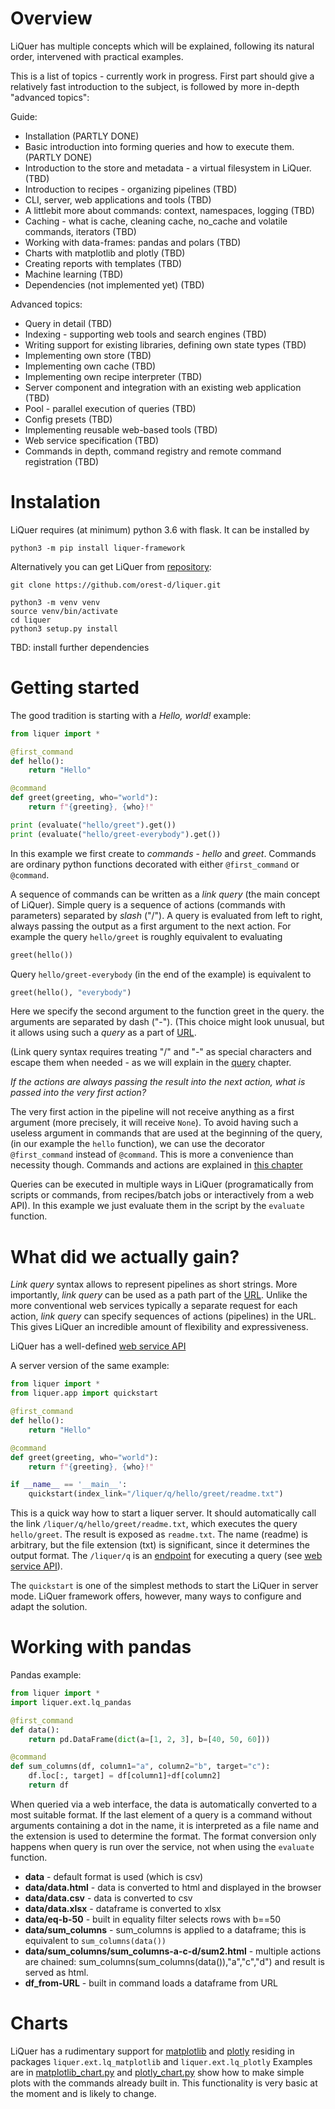 # Overview

LiQuer has multiple concepts which will be explained, following its natural order,
intervened with practical examples.

This is a list of topics - currently work in progress.
First part should give a relatively fast introduction to the subject,
is followed by more in-depth "advanced topics": 

Guide:
- Installation (PARTLY DONE)
- Basic introduction into forming queries and how to execute them. (PARTLY DONE)
- Introduction to the store and metadata - a virtual filesystem in LiQuer. (TBD)
- Introduction to recipes - organizing pipelines (TBD)
- CLI, server, web applications and tools (TBD)
- A littlebit more about commands: context, namespaces, logging (TBD)
- Caching - what is cache, cleaning cache, no_cache and volatile commands, iterators (TBD) 
- Working with data-frames: pandas and polars (TBD)
- Charts with matplotlib and plotly (TBD)
- Creating reports with templates (TBD)
- Machine learning (TBD)
- Dependencies (not implemented yet) (TBD)

Advanced topics:
- Query in detail (TBD)
- Indexing - supporting web tools and search engines (TBD)
- Writing support for existing libraries, defining own state types (TBD)
- Implementing own store (TBD)
- Implementing own cache (TBD)
- Implementing own recipe interpreter (TBD)
- Server component and integration with an existing web application (TBD)
- Pool - parallel execution of queries (TBD)
- Config presets (TBD)
- Implementing reusable web-based tools (TBD)
- Web service specification (TBD)
- Commands in depth, command registry and remote command registration (TBD)

# Instalation

LiQuer requires (at minimum) python 3.6 with flask. It can be installed by
```
python3 -m pip install liquer-framework
```

Alternatively you can get LiQuer from [repository](https://github.com/orest-d/liquer):

```
git clone https://github.com/orest-d/liquer.git

python3 -m venv venv
source venv/bin/activate
cd liquer
python3 setup.py install
```

TBD: install further dependencies

# Getting started

The good tradition is starting with a *Hello, world!* example:

```python
from liquer import *

@first_command
def hello():
    return "Hello"

@command
def greet(greeting, who="world"):
    return f"{greeting}, {who}!"

print (evaluate("hello/greet").get())
print (evaluate("hello/greet-everybody").get())
```

In this example we first create to *commands* - *hello* and *greet*.
Commands are ordinary python functions decorated with
either ```@first_command``` or ```@command```.

A sequence of commands can be written as a *link query*
(the main concept of LiQuer).
Simple query is a sequence of actions (commands with parameters) separated by *slash* ("/").
A query is evaluated from left to right,
always passing the output as a first argument to the next action.
For example the query ```hello/greet```
is roughly equivalent to evaluating

```python
greet(hello())
```

Query ```hello/greet-everybody``` (in the end of the example) is equivalent
to

```python
greet(hello(), "everybody")
```

Here we specify the second argument to the function greet
in the query. the arguments are separated by dash ("-").
(This choice might look unusual, but it allows using such a *query*
as a part of [URL](https://en.wikipedia.org/wiki/URL).

(Link query syntax requires treating "/" and "-" as special characters
and escape them when needed - as we will explain in the [query](query.md) chapter.

*If the actions are always passing the result into the next action,
what is passed into the very first action?*

The very first action in the pipeline will not receive anything as a first
argument (more precisely, it will receive ```None```).
To avoid having such a useless
argument in commands that are used at the beginning of the query,
(in our example the ```hello``` function), we can use the
decorator ```@first_command``` instead of ```@command```.
This is more a convenience than necessity though.
Commands and actions are explained in [this chapter](commands.md)

Queries can be executed in multiple ways in LiQuer
(programatically from scripts or commands,
from recipes/batch jobs or interactively from a web API).
In this example we just evaluate them in the script by the ```evaluate```
function. 

# What did we actually gain?
*Link query* syntax allows to represent pipelines as short strings.
More importantly, *link query* can be used as
a path part of the [URL](https://en.wikipedia.org/wiki/URL).
Unlike the more conventional web services typically a separate request
for each action, *link query* can specify
sequences of actions (pipelines) in the URL.
This gives LiQuer an incredible amount of  flexibility and expressiveness.

LiQuer has a well-defined [web service API](web_service.md)



A server version of the same example:

```python
from liquer import *
from liquer.app import quickstart

@first_command
def hello():
    return "Hello"

@command
def greet(greeting, who="world"):
    return f"{greeting}, {who}!"

if __name__ == '__main__':
    quickstart(index_link="/liquer/q/hello/greet/readme.txt")
```

This is a quick way how to start a liquer server. It should automatically call the link ```/liquer/q/hello/greet/readme.txt```,
which executes the query ```hello/greet```. The result is exposed as ```readme.txt```. The name (readme) is arbitrary, but the file extension (txt)
is significant, since it determines the output format.
The ```/liquer/q``` is an [endpoint](https://en.wikipedia.org/wiki/Web_API#Endpoints) for executing a query (see [web service API](web_service.md)).

The ```quickstart``` is one of the simplest methods to start the LiQuer in server mode.
LiQuer framework offers, however, many ways to configure and adapt the solution.

# Working with pandas

Pandas example:
```python
from liquer import *
import liquer.ext.lq_pandas

@first_command
def data():
    return pd.DataFrame(dict(a=[1, 2, 3], b=[40, 50, 60]))

@command
def sum_columns(df, column1="a", column2="b", target="c"):
    df.loc[:, target] = df[column1]+df[column2]
    return df
```

When queried via a web interface, the data is automatically converted
to a most suitable format. If the last element of a query is a command
without arguments containing a dot in the name, it is interpreted as a file name and the extension is used to determine the format.
The format conversion only happens when query is run over the service,
not when using the ``evaluate`` function. 

* **data** - default format is used (which is csv)
* **data/data.html** - data is converted to html and displayed in the browser
* **data/data.csv** - data is converted to csv
* **data/data.xlsx** - dataframe is converted to xlsx
* **data/eq-b-50** - built in equality filter selects rows with b==50
* **data/sum_columns** - sum_columns is applied to a dataframe; this is equivalent to `sum_columns(data())`
* **data/sum_columns/sum_columns-a-c-d/sum2.html** - multiple actions are chained: sum_columns(sum_columns(data()),"a","c","d") and result is served as html.
* **df_from-URL** - built in command loads a dataframe from URL

# Charts
LiQuer has a rudimentary support for [matplotlib](https://matplotlib.org/) and [plotly](https://plot.ly/python/)
residing in packages ``liquer.ext.lq_matplotlib`` and ``liquer.ext.lq_plotly``
Examples are in [matplotlib_chart.py](https://github.com/orest-d/liquer/blob/master/examples/matplotlib_chart.py)
and [plotly_chart.py](https://github.com/orest-d/liquer/blob/master/examples/plotly_chart.py)
show how to make simple plots with the commands already built in. This functionality is very basic at the moment and is likely to change.


